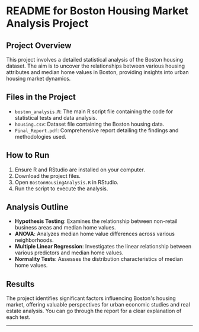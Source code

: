 # README for Boston Housing Market Analysis Project

## Project Overview
This project involves a detailed statistical analysis of the Boston housing dataset. The aim is to uncover the relationships between various housing attributes and median home values in Boston, providing insights into urban housing market dynamics.

## Files in the Project
- `boston_analysis.R`: The main R script file containing the code for statistical tests and data analysis.
- `housing.csv`: Dataset file containing the Boston housing data.
- `Final_Report.pdf`: Comprehensive report detailing the findings and methodologies used.

## How to Run
1. Ensure R and RStudio are installed on your computer.
2. Download the project files.
3. Open `BostonHousingAnalysis.R` in RStudio.
4. Run the script to execute the analysis.

## Analysis Outline
- **Hypothesis Testing**: Examines the relationship between non-retail business areas and median home values.
- **ANOVA**: Analyzes median home value differences across various neighborhoods.
- **Multiple Linear Regression**: Investigates the linear relationship between various predictors and median home values.
- **Normality Tests**: Assesses the distribution characteristics of median home values.

## Results
The project identifies significant factors influencing Boston's housing market, offering valuable perspectives for urban economic studies and real estate analysis.
You can go through the report for a clear explanation of each test.


---
